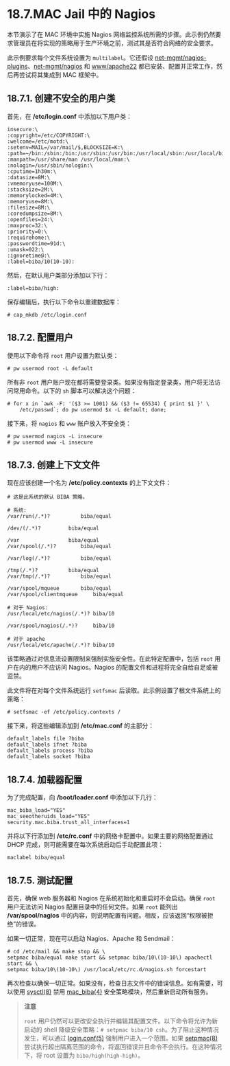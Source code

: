 # 18.7.MAC Jail 中的 Nagios

本节演示了在 MAC 环境中实施 Nagios 网络监控系统所需的步骤。此示例仍然要求管理员在将实现的策略用于生产环境之前，测试其是否符合网络的安全要求。

此示例要求每个文件系统设置为 `multilabel`。它还假设 [net-mgmt/nagios-plugins](https://cgit.freebsd.org/ports/tree/net-mgmt/nagios-plugins/)、[net-mgmt/nagios](https://cgit.freebsd.org/ports/tree/net-mgmt/nagios/) 和 [www/apache22](https://cgit.freebsd.org/ports/tree/www/apache22/) 都已安装、配置并正常工作，然后再尝试将其集成到 MAC 框架中。

## 18.7.1. 创建不安全的用户类

首先，在 **/etc/login.conf** 中添加以下用户类：

```
insecure:\
:copyright=/etc/COPYRIGHT:\
:welcome=/etc/motd:\
:setenv=MAIL=/var/mail/$,BLOCKSIZE=K:\
:path=~/bin:/sbin:/bin:/usr/sbin:/usr/bin:/usr/local/sbin:/usr/local/bin
:manpath=/usr/share/man /usr/local/man:\
:nologin=/usr/sbin/nologin:\
:cputime=1h30m:\
:datasize=8M:\
:vmemoryuse=100M:\
:stacksize=2M:\
:memorylocked=4M:\
:memoryuse=8M:\
:filesize=8M:\
:coredumpsize=8M:\
:openfiles=24:\
:maxproc=32:\
:priority=0:\
:requirehome:\
:passwordtime=91d:\
:umask=022:\
:ignoretime@:\
:label=biba/10(10-10):
```

然后，在默认用户类部分添加以下行：

```
:label=biba/high:
```

保存编辑后，执行以下命令以重建数据库：

```
# cap_mkdb /etc/login.conf
```

## 18.7.2. 配置用户

使用以下命令将 `root` 用户设置为默认类：

```
# pw usermod root -L default
```

所有非 `root` 用户账户现在都将需要登录类。如果没有指定登录类，用户将无法访问常用命令。以下的 `sh` 脚本可以解决这个问题：

```
# for x in `awk -F: '($3 >= 1001) && ($3 != 65534) { print $1 }' \
	/etc/passwd`; do pw usermod $x -L default; done;
```

接下来，将 `nagios` 和 `www` 账户放入不安全类：

```
# pw usermod nagios -L insecure
# pw usermod www -L insecure
```

## 18.7.3. 创建上下文文件

现在应该创建一个名为 **/etc/policy.contexts** 的上下文文件：

```
# 这是此系统的默认 BIBA 策略。

# 系统:
/var/run(/.*)?			biba/equal

/dev/(/.*)?			biba/equal

/var				biba/equal
/var/spool(/.*)?		biba/equal

/var/log(/.*)?			biba/equal

/tmp(/.*)?			biba/equal
/var/tmp(/.*)?			biba/equal

/var/spool/mqueue		biba/equal
/var/spool/clientmqueue		biba/equal

# 对于 Nagios:
/usr/local/etc/nagios(/.*)?	biba/10

/var/spool/nagios(/.*)?		biba/10

# 对于 apache
/usr/local/etc/apache(/.*)?	biba/10
```

该策略通过对信息流设置限制来强制实施安全性。在此特定配置中，包括 `root` 用户在内的用户不应访问 Nagios。Nagios 的配置文件和进程将完全自给自足或被监禁。

此文件将在对每个文件系统运行 `setfsmac` 后读取。此示例设置了根文件系统上的策略：

```
# setfsmac -ef /etc/policy.contexts /
```

接下来，将这些编辑添加到 **/etc/mac.conf** 的主部分：

```
default_labels file ?biba
default_labels ifnet ?biba
default_labels process ?biba
default_labels socket ?biba
```


## 18.7.4. 加载器配置

为了完成配置，向 **/boot/loader.conf** 中添加以下几行：

```
mac_biba_load="YES"
mac_seeotheruids_load="YES"
security.mac.biba.trust_all_interfaces=1
```

并将以下行添加到 **/etc/rc.conf** 中的网络卡配置中。如果主要的网络配置通过 DHCP 完成，则可能需要在每次系统启动后手动配置此项：

```
maclabel biba/equal
```

## 18.7.5. 测试配置

首先，确保 web 服务器和 Nagios 在系统初始化和重启时不会启动。确保 `root` 用户无法访问 Nagios 配置目录中的任何文件。如果 `root` 能列出 **/var/spool/nagios** 中的内容，则说明配置有问题。相反，应该返回“权限被拒绝”的错误。

如果一切正常，现在可以启动 Nagios、Apache 和 Sendmail：

```
# cd /etc/mail && make stop && \
setpmac biba/equal make start && setpmac biba/10\(10-10\) apachectl start && \
setpmac biba/10\(10-10\) /usr/local/etc/rc.d/nagios.sh forcestart
```

再次检查以确保一切正常。如果没有，检查日志文件中的错误信息。如有需要，可以使用 [sysctl(8)](https://man.freebsd.org/cgi/man.cgi?query=sysctl&sektion=8&format=html) 禁用 [mac\_biba(4)](https://man.freebsd.org/cgi/man.cgi?query=mac_biba&sektion=4&format=html) 安全策略模块，然后重新启动所有服务。

>**注意**
>
>`root` 用户仍然可以更改安全执行并编辑其配置文件。以下命令将允许为新启动的 shell 降级安全策略：`# setpmac biba/10 csh`。为了阻止这种情况发生，可以通过 [login.conf(5)](https://man.freebsd.org/cgi/man.cgi?query=login.conf&sektion=5&format=html) 强制用户进入一个范围。如果 [setpmac(8)](https://man.freebsd.org/cgi/man.cgi?query=setpmac&sektion=8&format=html) 尝试执行超出隔离范围的命令，将返回错误并且命令不会执行。在这种情况下，将 root 设置为 `biba/high(high-high)`。
